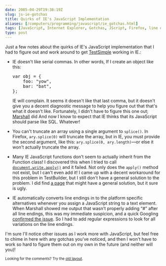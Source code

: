 ```yaml
--- 
date: 2005-04-29T19:38:19Z
slug: js-ie-gotchas
title: Quirks of IE's JavaScript Implementation
aliases: [/computers/programming/javascript/ie_gotchas.html]
tags: [JavaScript, Internet Explorer, Gotchas, JScript, Firefox, line endings, oxford comma]
type: post
---
```


<p>Just a few notes about the quirks of IE's JavaScript implementation that I
had to figure out and work around to
get <a href="/computers/programming/javascript/test_simple-0.03.html" title="TestSimple 0.03 Released">TestSimple</a> working in IE.:</p>

<ul>
  <li>
    <p>IE doesn't like serial commas. In other words, If I create an object
  like this:</p>
    <pre>var obj = {
    foo: &quot;yow&quot;,
    bar: &quot;bat&quot;,
};
</pre>
    <p>IE will complain. It seems it doesn't like that last comma, but it
    doesn't give you a decent diagnostic message to help you figure out that
    that's what it doesn't like. Fortunately, I didn't have to figure this one
    out; <a href="http://www.spastically.com/" title="Spastically">Marshall</a> did And now I know to expect that IE
    thinks that its JavaScript should parse like SQL. Whatever!</p>
  </li>
  <li>
    <p>You can't truncate an array using a single argument
      to <code>splice()</code>.  In Firefox, <code>ary.splice(0)</code> will
      truncate the array, but in IE, you must provide the second argument,
      like this: <code>ary.splice(0, ary.length)</code>&#x2014;or else it
      won't actually truncate the array.</p>
  </li>
  <li>
    <p>Many IE JavaScript functions don't seem to actually inherit from the
    Function class! I discovered this when I tried to
    call <a href="/computers/programming/javascript/apply_on_write.html" title="How do I Add apply() to IE JavaScript Functions?"><code>document.write.apply()</code></a> and it failed. Not only
    does the <code>apply()</code> method not exist, but I can't even add it!  I
    came up with a decent workaround for this problem in TestBuilder, but I
    still don't have a general solution to the problem. I did
    find <a href="http://www.technicalpursuit.com/documents_codingstds.html" title="TIBET&#8482; Coding Standards &amp; Sample Code">a page</a> that might
    have a general solution, but it sure is ugly.</p>
  </li>
  <li>
    <p>IE automatically converts line endings in to the platform specific
    alternatives whenever you assign a JavaScript string to a text element.
    When Marshall showed me output that wasn't properly adding <q>#</q> after
      all line endings, this was my immediate suspicion, and a quick Googling
      <a href="http://simon.incutio.com/archive/2004/02/17/lineEndings" title="Automatic line ending conversions in IE">confirmed the issue</a>. So I had to add regular expressions to look for all
      variations on the line endings.</p>
  </li>
</ul>

<p>I'm sure I'll notice other issues as I work more with JavaScript, but feel
free to chime in here with any gotchas you've noticed, and then I won't have
to work so hard to figure them out on my own in the future (and neither will
you)!</p>

<p class="past"><small>Looking for the comments? Try the <a rel="nofollow" href="//past.justatheory.com/computers/programming/javascript/ie_gotchas.html">old layout</a>.</small></p>


